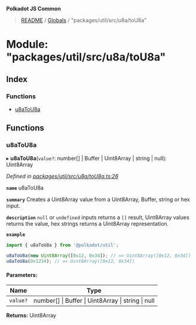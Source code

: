 **Polkadot JS Common**

> [README](../README.md) / [Globals](../globals.md) / "packages/util/src/u8a/toU8a"

# Module: "packages/util/src/u8a/toU8a"

## Index

### Functions

* [u8aToU8a](_packages_util_src_u8a_tou8a_.md#u8atou8a)

## Functions

### u8aToU8a

▸ **u8aToU8a**(`value?`: number[] \| Buffer \| Uint8Array \| string \| null): Uint8Array

*Defined in [packages/util/src/u8a/toU8a.ts:26](https://github.com/polkadot-js/common/blob/975103fd/packages/util/src/u8a/toU8a.ts#L26)*

**`name`** u8aToU8a

**`summary`** Creates a Uint8Array value from a Uint8Array, Buffer, string or hex input.

**`description`** 
`null` or `undefined` inputs returns a `[]` result, Uint8Array values returns the value, hex strings returns a Uint8Array representation.

**`example`** 
<BR>

```javascript
import { u8aToU8a } from '@polkadot/util';

u8aToU8a(new Uint8Array([0x12, 0x34]); // => Uint8Array([0x12, 0x34])
u8aToU8a(0x1234); // => Uint8Array([0x12, 0x34])
```

#### Parameters:

Name | Type |
------ | ------ |
`value?` | number[] \| Buffer \| Uint8Array \| string \| null |

**Returns:** Uint8Array
